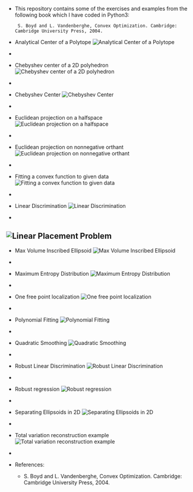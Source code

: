  - This repository contains some of the exercises and examples from the following book which I have coded in Python3:

        S. Boyd and L. Vandenberghe, Convex Optimization. Cambridge: Cambridge University Press, 2004.

 

- Analytical Center of a Polytope
![Analytical Center of a Polytope](https://github.com/Shahrokh-Hamidi/Convex-Optimization/assets/156338354/dc7ce131-8d47-4b07-b369-140c4f4e12a5)
- 
- Chebyshev center of a 2D polyhedron
![Chebyshev center of a 2D polyhedron](https://github.com/Shahrokh-Hamidi/Convex-Optimization/assets/156338354/34e3b470-8043-4b2f-85ad-129daddba96a)
-
- Chebyshev Center
![Chebyshev Center](https://github.com/Shahrokh-Hamidi/Convex-Optimization/assets/156338354/c8e02c0a-f91e-4c19-a346-13b088f06061)
-
- Euclidean projection on a halfspace
![Euclidean projection on a halfspace](https://github.com/Shahrokh-Hamidi/Convex-Optimization/assets/156338354/cd110c52-ced6-427f-b411-1918897d16cf)
-
- Euclidean projection on nonnegative orthant
![Euclidean projection on nonnegative orthant](https://github.com/Shahrokh-Hamidi/Convex-Optimization/assets/156338354/6830d65c-ff77-49ae-ab63-db21386f436e)
-
- Fitting a convex function to given data
![Fitting a convex function to given data](https://github.com/Shahrokh-Hamidi/Convex-Optimization/assets/156338354/6ab5d98e-dc8f-4330-b9e0-d6ffa2c88d0f)
-
- Linear Discrimination
![Linear Discrimination](https://github.com/Shahrokh-Hamidi/Convex-Optimization/assets/156338354/487716bb-1da1-4854-960a-a421d0e92bf9)
-
![Linear Placement Problem](https://github.com/Shahrokh-Hamidi/Convex-Optimization/assets/156338354/5be587c4-50b5-42c2-ad3b-fc5a0c14d725)
-
- Max Volume Inscribed Ellipsoid
![Max Volume Inscribed Ellipsoid](https://github.com/Shahrokh-Hamidi/Convex-Optimization/assets/156338354/454e43af-03a2-486a-8afb-ae02a23cabc1)
-
- Maximum Entropy Distribution
![Maximum Entropy Distribution](https://github.com/Shahrokh-Hamidi/Convex-Optimization/assets/156338354/2c7bd015-3e46-463e-98c7-c1869b05b48c)
-
- One free point localization
![One free point localization](https://github.com/Shahrokh-Hamidi/Convex-Optimization/assets/156338354/4481b8ec-6038-436a-9dae-79eba0297649)
-
- Polynomial Fitting
![Polynomial Fitting](https://github.com/Shahrokh-Hamidi/Convex-Optimization/assets/156338354/67df5612-feab-4a45-8584-f94480ea90ff)
-
- Quadratic Smoothing
![Quadratic Smoothing](https://github.com/Shahrokh-Hamidi/Convex-Optimization/assets/156338354/39a56c7d-8cc3-418c-a787-006afdcd28e0)
-
- Robust Linear Discrimination
![Robust Linear Discrimination](https://github.com/Shahrokh-Hamidi/Convex-Optimization/assets/156338354/1a6533d3-d7ee-4c36-9340-b8d5f15659ac)
-
- Robust regression
![Robust regression](https://github.com/Shahrokh-Hamidi/Convex-Optimization/assets/156338354/1d827e69-ecd8-4920-9a43-776072b1d0db)
-
- Separating Ellipsoids in 2D
![Separating Ellipsoids in 2D](https://github.com/Shahrokh-Hamidi/Convex-Optimization/assets/156338354/be20b726-68f6-4aab-b9ae-cdea1ab8e559)
-
- Total variation reconstruction example
![Total variation reconstruction example](https://github.com/Shahrokh-Hamidi/Convex-Optimization/assets/156338354/f21e189d-eb0f-4503-9188-ca4e11cdf26b)
-





- References:

  - S. Boyd and L. Vandenberghe, Convex Optimization. Cambridge: Cambridge University Press, 2004.
